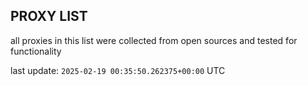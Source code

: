 ## PROXY LIST

all proxies in this list were collected from open sources and tested for functionality

last update: `2025-02-19 00:35:50.262375+00:00` UTC